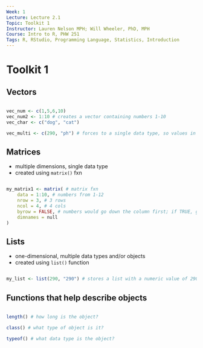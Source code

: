 ```yaml
---
Week: 1
Lecture: Lecture 2.1
Topic: Toolkit 1
Instructor: Lauren Nelson MPH; Will Wheeler, PhD, MPH
Course: Intro to R, PHW 251
Tags: R, RStudio, Programming Language, Statistics, Introduction
---
```


# Toolkit 1

## Vectors

```R

vec_num <- c(1,5,6,10)
vec_num2 <- 1:10 # creates a vector containing numbers 1-10
vec_char <- c("dog", "cat")

vec_multi <- c(290, "ph") # forces to a single data type, so values in this vector will all be character types

```

## Matrices

- multiple dimensions, single data type
- created using `matrix()` fxn

```R

my_matrix1 <- matrix( # matrix fxn
    data = 1:10, # numbers from 1-12
    nrow = 3, # 3 rows
    ncol = 4, # 4 cols
    byrow = FALSE, # numbers would go down the column first; if TRUE, goes across the row first
    dimnames = null
)

```

## Lists

- one-dimensional, multiple data types and/or objects
- created using `list()` function

```R

my_list <- list(290, "290") # stores a list with a numeric value of 290, and a character value of "290"

```

## Functions that help describe objects

```R

length() # how long is the object?

class() # what type of object is it?

typeof() # what data type is the object?

```

